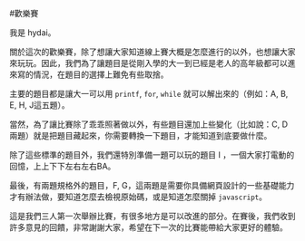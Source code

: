 #歡樂賽

我是 hydai。

關於這次的歡樂賽，除了想讓大家知道線上賽大概是怎麼進行的以外，也想讓大家來玩玩。因此，我們為了讓題目是從剛入學的大一到已經是老人的高年級都可以進來寫的情況，在題目的選擇上難免有些取捨。

主要的題目都是讓大一可以用 `printf`, `for`, `while` 就可以解出來的（例如：A, B, E, H, J這五題）。

當然，為了讓比賽除了乖乖照著做以外，有些題目還加上些變化（比如說：C, D兩題）就是把題目藏起來，你需要轉換一下題目，才能知道到底要做什麼。

除了這些標準的題目外，我們還特別準備一題可以玩的題目 I ，一個大家打電動的回憶，上上下下左右左右BA。

最後，有兩題規格外的題目，F, G，這兩題是需要你具備網頁設計的一些基礎能力才有辦法做，要知道怎麼去檢視原始碼，或是知道怎麼關掉 `javascript`。

這是我們三人第一次舉辦比賽，有很多地方是可以改進的部分。在賽後，我們收到許多意見的回饋，非常謝謝大家，希望在下一次的比賽能帶給大家更好的體驗。
